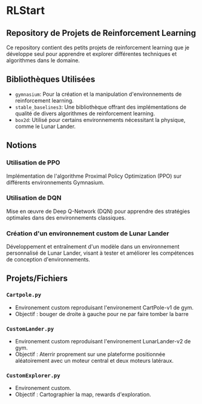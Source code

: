 # RLStart

## Repository de Projets de Reinforcement Learning

Ce repository contient des petits projets de reinforcement learning que je développe seul pour apprendre et explorer différentes techniques et algorithmes dans le domaine.

## Bibliothèques Utilisées
- `gymnasium`: Pour la création et la manipulation d'environnements de reinforcement learning.
- `stable_baselines3`: Une bibliothèque offrant des implémentations de qualité de divers algorithmes de reinforcement learning.
- `box2d`: Utilisé pour certains environnements nécessitant la physique, comme le Lunar Lander.

## Notions

### Utilisation de PPO
Implémentation de l'algorithme Proximal Policy Optimization (PPO) sur différents environnements Gymnasium.

### Utilisation de DQN
Mise en œuvre de Deep Q-Network (DQN) pour apprendre des stratégies optimales dans des environnements classiques.

### Création d'un environnement custom de Lunar Lander
Développement et entraînement d'un modèle dans un environnement personnalisé de Lunar Lander, visant à tester et améliorer les compétences de conception d'environnements.

## Projets/Fichiers

### `Cartpole.py` 
- Environement custom reproduisant l'environement CartPole-v1 de gym.
- Objectif : bouger de droite à gauche pour ne par faire tomber la barre

### `CustomLander.py` 
- Environement custom reproduisant l'environement LunarLander-v2 de gym.
- Objectif : Aterrir proprement sur une plateforme positionnée aléatoirement avec un moteur central et deux moteurs latéraux.

### `CustomExplorer.py` 
- Environement custom.
- Objectif : Cartographier la map, rewards d'exploration. 